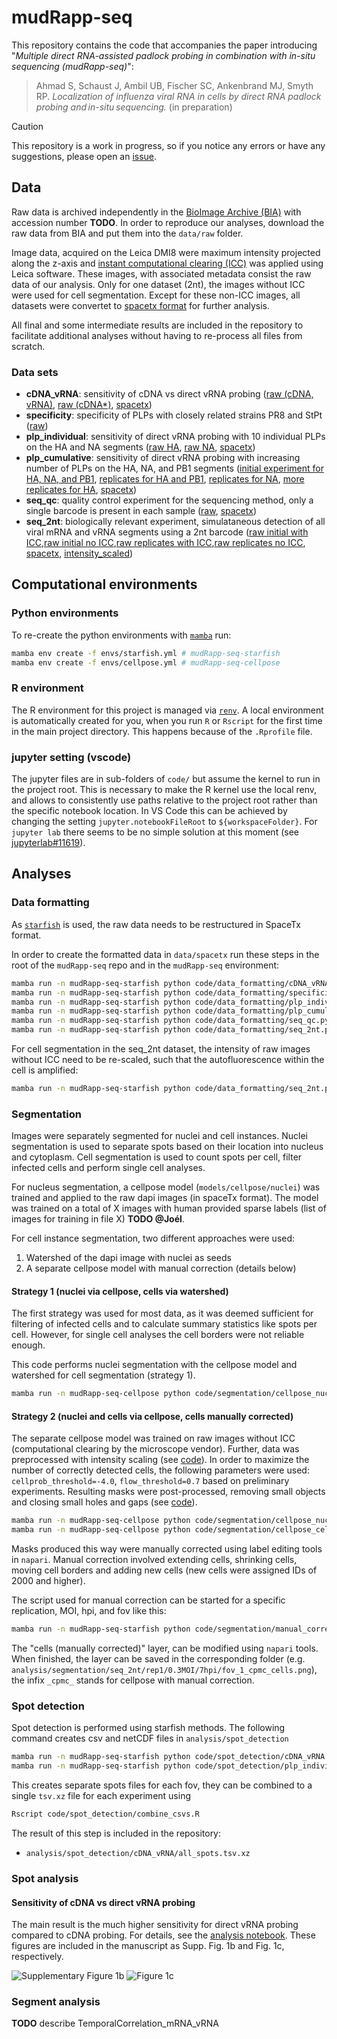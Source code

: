 # mudRapp-seq

This repository contains the code that accompanies the paper introducing 
"*Multiple direct RNA-assisted padlock probing in combination with in-situ sequencing (mudRapp-seq)*":

> Ahmad S, Schaust J, Ambil UB, Fischer SC, Ankenbrand MJ, Smyth RP. *Localization of influenza viral RNA in cells by direct RNA padlock probing and in-situ sequencing.* (in preparation)

> [!CAUTION]
> This repository is a work in progress, so if you notice any errors or have any suggestions, please open an [issue](https://github.com/BioMeDS/mudRapp-seq/issues).

## Data

Raw data is archived independently in the [BioImage Archive (BIA)](https://www.ebi.ac.uk/bioimage-archive/) with accession number **TODO**.
In order to reproduce our analyses, download the raw data from BIA and put them into the `data/raw` folder.

Image data, acquired on the Leica DMI8 were maximum intensity projected along the z-axis and [instant computational clearing (ICC)](https://www.leica-microsystems.com/science-lab/life-science/an-introduction-to-computational-clearing/) was applied using Leica software. These images, with associated metadata consist the raw data of our analysis. Only for one dataset (2nt), the images without ICC were used for cell segmentation. Except for these non-ICC images, all datasets were convertet to [spacetx format](https://spacetx-starfish.readthedocs.io/en/latest/help_and_reference/spacetx-format/SpaceTxFormat/index.html) for further analysis.

All final and some intermediate results are included in the repository to facilitate additional analyses without having to re-process all files from scratch.

### Data sets
- **cDNA_vRNA**: sensitivity of cDNA vs direct vRNA probing ([raw (cDNA, vRNA)](data/raw/2023.11.16_PR8_1MOI_6hpi_cDNA_vRNA_PB1), [raw (cDNA*)](data/raw/2023.11.10_PR8_1MOI_6hpi_cDNA_PB1), [spacetx](data/spacetx/cDNA_vRNA))
- **specificity**: specificity of PLPs with closely related strains PR8 and StPt ([raw](data/raw/2023.11.10_PR8_StPt_1MOI_6hpi_HA_Specificity_experiment))
- **plp_individual**: sensitivity of direct vRNA probing with 10 individual PLPs on the HA and NA segments ([raw HA](data/raw/2023.11.10_PR8_HA_1MOI_6hpi_PLPs1_10_separate), [raw NA](data/raw/2023.11.10_PR8_NA_1MOI_6hpi_PLPs1_10_separate), [spacetx](data/spacetx/plp_individual))
- **plp_cumulative**: sensitivity of direct vRNA probing with increasing number of PLPs on the HA, NA, and PB1 segments ([initial experiment for HA, NA, and PB1](data/raw/2022.02.23_PR8_1MOI_HA_NA_PB1_DiffPLP), [replicates for HA and PB1](data/raw/data/raw/2023.10.19_increasingPLPs_PR8_6hpi_1MOI), [replicates for NA](data/raw/2023.11.10_increasingPLPs_PR8_6hpi_1MOI), [more replicates for HA](data/raw/2023.11.16_increasingPLPs_PR8_6hpi_1MOI), [spacetx](data/spacetx/plp_cumulative))
- **seq_qc**: quality control experiment for the sequencing method, only a single barcode is present in each sample ([raw](2023.09.15_ATGC_test), [spacetx](data/spacetx/seq_qc))
- **seq_2nt**: biologically relevant experiment, simulataneous detection of all viral mRNA and vRNA segments using a 2nt barcode ([raw initial with ICC](data/raw/2022.05.09_PR8_AllSegments_vRNA_mRNA_8hTimepoints_0.3_1_MOI),[raw initial no ICC](data/raw/2022.05.09_PR8_AllSegments_vRNA_mRNA_8hTimepoints_0.3_1_MOI_noICC),[raw replicates with ICC](data/raw/2023.10.19_PR8_AllSegments_vRNA_mRNA_8hTimepoints_0.3_1_MOI),[raw replicates no ICC](data/raw/2023.10.19_PR8_AllSegments_vRNA_mRNA_8hTimepoints_0.3_1_MOI_noICC), [spacetx](data/spacetx/seq_2nt), [intensity_scaled](data/intensity_scaled/seq_2nt))

## Computational environments

### Python environments

To re-create the python environments with [`mamba`](https://github.com/mamba-org/mamba) run:

```bash
mamba env create -f envs/starfish.yml # mudRapp-seq-starfish
mamba env create -f envs/cellpose.yml # mudRapp-seq-cellpose
```

### R environment

The R environment for this project is managed via [`renv`](https://rstudio.github.io/renv/articles/renv.html). A local environment is automatically created for you, when you run `R` or `Rscript` for the first time in the main project directory. This happens because of the `.Rprofile` file.

### jupyter setting (vscode)

The jupyter files are in sub-folders of `code/` but assume the kernel to run in the project root.
This is necessary to make the R kernel use the local renv, and allows to consistently use paths relative to the project root rather than the specific notebook location.
In VS Code this can be achieved by changing the setting `jupyter.notebookFileRoot` to `${workspaceFolder}`.
For `jupyter lab` there seems to be no simple solution at this moment (see [jupyterlab#11619](https://github.com/jupyterlab/jupyterlab/issues/11619)).

## Analyses

### Data formatting

As [`starfish`](https://github.com/spacetx/starfish) is used, the raw data needs to be restructured in SpaceTx format.

In order to create the formatted data in `data/spacetx` run these steps in the root of the `mudRapp-seq` repo and in the `mudRapp-seq` environment:

```bash
mamba run -n mudRapp-seq-starfish python code/data_formatting/cDNA_vRNA.py
mamba run -n mudRapp-seq-starfish python code/data_formatting/specificity.py
mamba run -n mudRapp-seq-starfish python code/data_formatting/plp_individual.py
mamba run -n mudRapp-seq-starfish python code/data_formatting/plp_cumulative.py
mamba run -n mudRapp-seq-starfish python code/data_formatting/seq_qc.py
mamba run -n mudRapp-seq-starfish python code/data_formatting/seq_2nt.py
```

For cell segmentation in the seq_2nt dataset, the intensity of raw images without ICC need to be re-scaled, such that the autofluorescence within the cell is amplified:

```bash
mamba run -n mudRapp-seq-starfish python code/data_formatting/seq_2nt.py
```

### Segmentation

Images were separately segmented for nuclei and cell instances.
Nuclei segmentation is used to separate spots based on their location into nucleus and cytoplasm.
Cell segmentation is used to count spots per cell, filter infected cells and perform single cell analyses.

For nucleus segmentation, a cellpose model (`models/cellpose/nuclei`) was trained and applied to the raw dapi images (in spaceTx format).
The model was trained on a total of X images with human provided sparse labels (list of images for training in file X) **TODO @Joél**.

For cell instance segmentation, two different approaches were used:
1. Watershed of the dapi image with nuclei as seeds
2. A separate cellpose model with manual correction (details below)

#### Strategy 1 (nuclei via cellpose, cells via watershed)

The first strategy was used for most data, as it was deemed sufficient for filtering of infected cells and to calculate summary statistics like spots per cell.
However, for single cell analyses the cell borders were not reliable enough.

This code performs nuclei segmentation with the cellpose model and watershed for cell segmentation (strategy 1).

```bash
mamba run -n mudRapp-seq-cellpose python code/segmentation/cellpose_nuclei_watershed_cells.py
```

#### Strategy 2 (nuclei and cells via cellpose, cells manually corrected)

The separate cellpose model was trained on raw images without ICC (computational clearing by the microscope vendor).
Further, data was preprocessed with intensity scaling (see [code](code/data_formatting/seq_2nt_scale_intensity.py)).
In order to maximize the number of correctly detected cells, the following parameters were used: `cellprob_threshold=-4.0`, `flow_threshold=0.7` based on preliminary experiments.
Resulting masks were post-processed, removing small objects and closing small holes and gaps (see [code](code/segmentation/cellpose_cells.py)).

```bash
mamba run -n mudRapp-seq-cellpose python code/segmentation/cellpose_nuclei.py
mamba run -n mudRapp-seq-cellpose python code/segmentation/cellpose_cells.py
```

Masks produced this way were manually corrected using label editing tools in `napari`.
Manual correction involved extending cells, shrinking cells, moving cell borders and adding new cells (new cells were assigned IDs of 2000 and higher).

The script used for manual correction can be started for a specific replication, MOI, hpi, and fov like this:

```bash
mamba run -n mudRapp-seq-starfish python code/segmentation/manual_correction_via_napari.py --rep 1 --moi 0.3MOI --hpi 7 --fov_index 1
```

The "cells (manually corrected)" layer, can be modified using `napari` tools.
When finished, the layer can be saved in the corresponding folder (e.g. `analysis/segmentation/seq_2nt/rep1/0.3MOI/7hpi/fov_1_cpmc_cells.png`), the infix `_cpmc_` stands for cellpose with manual correction.

### Spot detection

Spot detection is performed using starfish methods. The following command creates csv and netCDF files in `analysis/spot_detection`

```bash
mamba run -n mudRapp-seq-starfish python code/spot_detection/cDNA_vRNA.py
mamba run -n mudRapp-seq-starfish python code/spot_detection/plp_individual.py
```

This creates separate spots files for each fov, they can be combined to a single `tsv.xz` file for each experiment using

```bash
Rscript code/spot_detection/combine_csvs.R
```

The result of this step is included in the repository:
- `analysis/spot_detection/cDNA_vRNA/all_spots.tsv.xz`

### Spot analysis

#### Sensitivity of cDNA vs direct vRNA probing

The main result is the much higher sensitivity for direct vRNA probing compared to cDNA probing.
For details, see the [analysis notebook](code/spot_analysis/cDNA_vRNA.ipynb).
These figures are included in the manuscript as Supp. Fig. 1b and Fig. 1c, respectively.

![Supplementary Figure 1b](figures/supp-fig1b-cDNA_vRNA-spot_counts-neg_ctrl.svg)
![Figure 1c](figures/fig1c-cDNA_vRNA-spot_counts.svg)

### Segment analysis

**TODO** describe TemporalCorrelation_mRNA_vRNA
